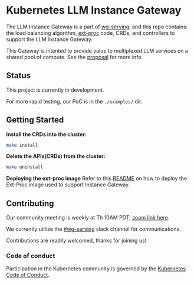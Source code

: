 # Kubernetes LLM Instance Gateway

The LLM Instance Gateway is a part of [wg-serving](https://github.com/kubernetes/community/tree/master/wg-serving), and this repo contains: the load balancing algorithm, [ext-proc](https://www.envoyproxy.io/docs/envoy/latest/configuration/http/http_filters/ext_proc_filter) code, CRDs, and controllers to support the LLM Instance Gateway.

This Gateway is intented to provide value to multiplexed LLM services on a shared pool of compute. See the [proposal](https://github.com/kubernetes-sigs/wg-serving/tree/main/proposals/012-llm-instance-gateway) for more info.

## Status

This project is currently in development. 

For more rapid testing, our PoC is in the `./examples/` dir.


## Getting Started

**Install the CRDs into the cluster:**

```sh
make install
```

**Delete the APIs(CRDs) from the cluster:**

```sh
make uninstall
```

**Deploying the ext-proc image**
Refer to this [README](https://github.com/kubernetes-sigs/llm-instance-gateway/blob/main/pkg/README.md) on how to deploy the Ext-Proc image used to support Instance Gateway.

## Contributing

Our community meeting is weekly at Th 10AM PDT; [zoom link here](https://zoom.us/j/9955436256?pwd=Z2FQWU1jeDZkVC9RRTN4TlZyZTBHZz09).

We currently utilize the [#wg-serving](https://kubernetes.slack.com/?redir=%2Fmessages%2Fwg-serving) slack channel for communications.

Contributions are readily welcomed, thanks for joining us!

### Code of conduct

Participation in the Kubernetes community is governed by the [Kubernetes Code of Conduct](code-of-conduct.md).
